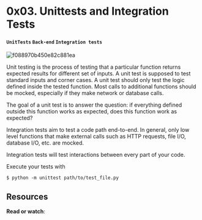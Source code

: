# 0x03. Unittests and Integration Tests
#### `UnitTests` `Back-end` `Integration tests`
![f088970b450e82c881ea](https://github.com/samuelselasi/alx-backend-python/assets/85158665/08e8efd5-93f7-4f0f-8cde-f11495ed4850)

Unit testing is the process of testing that a particular function returns expected results for different set of inputs. A unit test is supposed to test standard inputs and corner cases. A unit test should only test the logic defined inside the tested function. Most calls to additional functions should be mocked, especially if they make network or database calls.

The goal of a unit test is to answer the question: if everything defined outside this function works as expected, does this function work as expected?

Integration tests aim to test a code path end-to-end. In general, only low level functions that make external calls such as HTTP requests, file I/O, database I/O, etc. are mocked.

Integration tests will test interactions between every part of your code.

Execute your tests with
```
$ python -m unittest path/to/test_file.py
```

## Resources
**Read or watch**:
